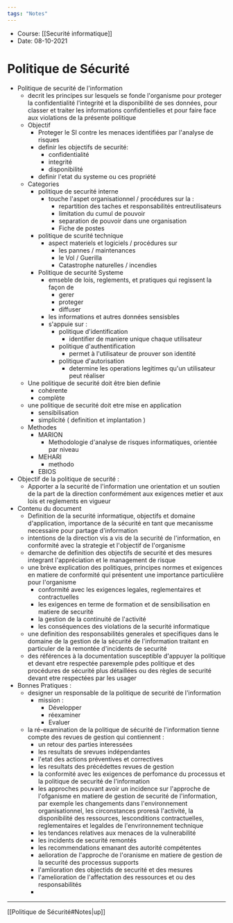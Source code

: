 ```yaml
---
tags: "Notes"
---
```


* Course: [[Securité informatique]]
* Date: 08-10-2021 


# Politique de Sécurité
* Politique de securité de l'information 
	* decrit les principes sur lesquels se fonde l'organisme pour proteger la confidentialité l'integrité et la disponibilité de ses données, pour classer et traiter les informations confidentielles et pour faire face aux violations de la présente politique
	* Objectif 
		* Proteger le SI contre les menaces identifiées par l'analyse de risques 
		* definir les objectifs de securité:
			* confidentialité 
			* integrité
			* disponibilité 
		* definir l'etat du systeme ou ces propriété 
	* Categories 
		* politique de securité interne 
			* touche l'aspet organisationnel  / procédures sur la : 
				* repartition des taches et responsabilités entreutilisateurs 
				* limitation du cumul de pouvoir 
				* separation de pouvoir dans une organisation
				* Fiche de postes
		* politique de scurité technique
			* aspect materiels et logiciels / procédures sur 
				* les pannes / maintenances 
				* le Vol / Guerilla 
				* Catastrophe naturelles / incendies 
		* Politique de securité Systeme 
			* emseble de lois, reglements, et pratiques qui regissent la façon de 
				* gerer 
				* proteger 
				* diffuser 
			* les informations et autres données sensisbles
			* s'appuie sur : 
				* politique d'identification
					* identifier de maniere unique chaque utilisateur 
				* politique d'authentification 
					* permet à l'utilisateur de prouver son identité
				* politique d'autorisation
					* determine les operations legitimes qu'un utilisateur peut réaliser
	* Une politique de securité doit être bien definie 
		* cohérente
		*  complète
	* une politique de securité doit etre mise en application 
		* sensibilisation 
		* simplicité ( definition et implantation )
	* Methodes 
		* MARION
			* Methodologie d'analyse de risques informatiques, orientée par niveau  
		* MEHARI
			* methodo
		* EBIOS
* Objectif de la politique de securité : 
	* Apporter a la securité de l'information une orientation et un soutien de la part de la direction conformément aux exigences metier et aux lois et reglements en vigueur 
* Contenu du document 
	* Definition de la securité informatique, objectifs et domaine d'application, importance de la sécurité en tant que mecanissme necessaire pour partage d'information 
	* intentions de la direction vis a vis de la securité de l'information, en conformité avec la strategie et l'objectif de l'organisme 
	* demarche de definition des objectifs de securité et des mesures integrant l'appréciation et le management de risque 
	* une brève explication des politiques, principes normes et exigences en matiere de conformité qui présentent une importance particulière pour l'organisme 
		* conformité avec les exigences legales, reglementaires et contractuelles 
		* les exigences en terme de formation et de sensibilisation en matiere de securité
		* la gestion de la continuité de l'activité
		* les conséquences des violations de la securité informatique 
	* une definition des responsabilités generales et specifiques dans le domaine de la gestion de la sécurité de l'information traitant en particuler de la remontée d'incidents de securité 
	* des références à la documentation susceptible d'appuyer la politique et devant etre respectée parexemple pdes politique et des procédures de sécurité plus détaillées ou des règles de securité devant etre respectées par les usager
* Bonnes Pratiques : 
	* designer un responsable de la politique de securité de l'information
		* mission : 
			* Développer
			* réexaminer 
			* Evaluer 
	* la ré-examination de la politique de sécurité de l'information tienne compte des revues de gestion qui contiennent : 
		* un retour des parties interessées 
		* les resultats de srevues indépendantes
		* l'etat des actions préventives et correctives 
		* les resultats des précédettes revues de gestion 
		*  la conformité avec les exigences de perfomance du processus et la politique de securité de l'information 
		*  les approches pouvant avoir un incidence sur l'approche de l'ofganisme en matiere de gestion de securité de l'information, par exemple les changements dans l'environnement organisationnel, les circonstances proresà l'activité, la disponibilité des ressources, lesconditions contractuelles, reglementaires et legaldes de l'envrironnement technique 
		*  les tendances relatives aux menaces de la vulnerabilité 
		*  les incidents de securité remontés 
		*  les recommendations emanant des autorité compétentes
		*  aelioration de l'approche de l'oranisme en matiere de gestion de la securité des processus supports 
		*  l'amlioration des objectids de securité et des mesures 
		*  l'amelioration de l'affectation des ressources et ou des responsabilités 
		*  




---
[[Politique de Sécurité#Notes|up]]